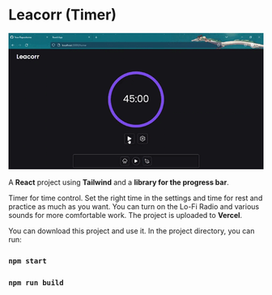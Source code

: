 # Leacorr (Timer) 

<img src='public/Leacorr.gif'>

A **React** project using **Tailwind** and a **library for the progress bar**.

Timer for time control. Set the right time in the settings and time for rest and practice as much as you want.
You can turn on the Lo-Fi Radio and various sounds for more comfortable work. The project is uploaded to 
**Vercel**.

You can download this project and use it. In the project directory, you can run:

### `npm start`
### `npm run build`